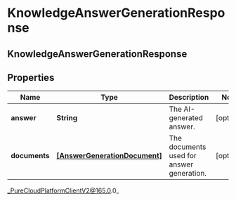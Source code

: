# KnowledgeAnswerGenerationResponse

## KnowledgeAnswerGenerationResponse

## Properties

|Name | Type | Description | Notes|
|------------ | ------------- | ------------- | -------------|
| **answer** | **String** | The AI-generated answer. | [optional] |
| **documents** | [**[AnswerGenerationDocument]**]([AnswerGenerationDocument]) | The documents used for answer generation. | [optional] |



_PureCloudPlatformClientV2@165.0.0_
